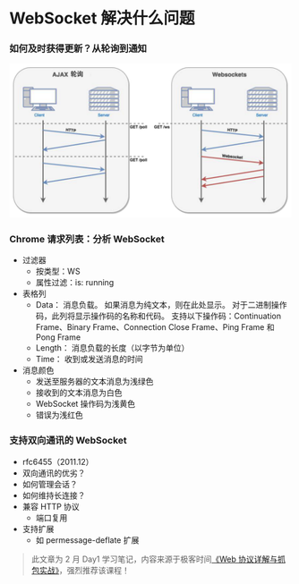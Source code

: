 # WebSocket 解决什么问题

### 如何及时获得更新？从轮询到通知
![image.png](img/websocket-1/01.png)

### Chrome 请求列表：分析 WebSocket

* 过滤器
  - 按类型：WS
  - 属性过滤：is: running
* 表格列
  - Data： 消息负载。 如果消息为纯文本，则在此处显示。 对于二进制操作码，此列将显示操作码的名称和代码。 支持以下操作码：Continuation Frame、Binary Frame、Connection Close Frame、Ping Frame 和 Pong Frame
  - Length： 消息负载的长度（以字节为单位）
  - Time： 收到或发送消息的时间
* 消息颜色
  - 发送至服务器的文本消息为浅绿色
  - 接收到的文本消息为白色
  - WebSocket 操作码为浅黄色
  - 错误为浅红色

### 支持双向通讯的 WebSocket

* rfc6455（2011.12）
* 双向通讯的优劣？
* 如何管理会话？
* 如何维持长连接？
* 兼容 HTTP 协议
  - 端口复用
* 支持扩展
  - 如 permessage-deflate 扩展

> 此文章为 2 月 Day1 学习笔记，内容来源于极客时间[《Web 协议详解与抓包实战》](http://gk.link/a/11UWp)，强烈推荐该课程！
